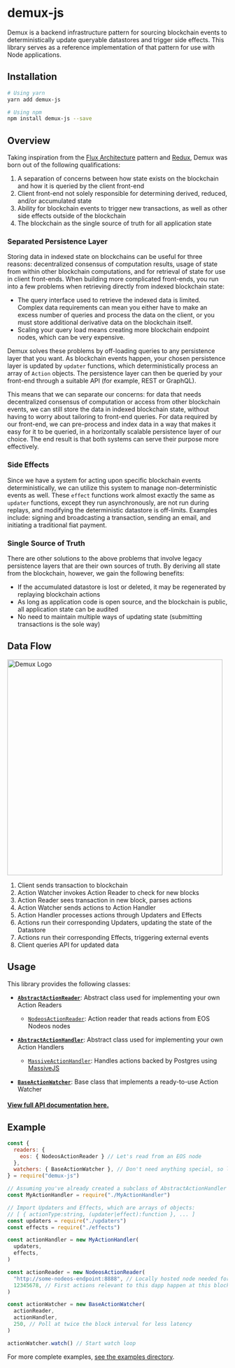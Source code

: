 # demux-js

Demux is a backend infrastructure pattern for sourcing blockchain events to deterministically update queryable datastores and trigger side effects. This library serves as a reference implementation of that pattern for use with Node applications.

## Installation


```bash
# Using yarn
yarn add demux-js

# Using npm
npm install demux-js --save
```
## Overview

Taking inspiration from the [Flux Architecture](https://facebook.github.io/flux/docs/in-depth-overview.html#content) pattern and [Redux](https://github.com/reduxjs/redux/), Demux was born out of the following qualifications:

1. A separation of concerns between how state exists on the blockchain and how it is queried by the client front-end
1. Client front-end not solely responsible for determining derived, reduced, and/or accumulated state
1. Ability for blockchain events to trigger new transactions, as well as other side effects outside of the blockchain
1. The blockchain as the single source of truth for all application state

### Separated Persistence Layer

Storing data in indexed state on blockchains can be useful for three reasons: decentralized consensus of computation results, usage of state from within other blockchain computations, and for retrieval of state for use in client front-ends. When building more complicated front-ends, you run into a few problems when retrieving directly from indexed blockchain state:

* The query interface used to retrieve the indexed data is limited. Complex data requirements can mean you either have to make an excess number of queries and process the data on the client, or you must store additional derivative data on the blockchain itself.
* Scaling your query load means creating more blockchain endpoint nodes, which can be very expensive.

Demux solves these problems by off-loading queries to any persistence layer that you want. As blockchain events happen, your chosen persistence layer is updated by `updater` functions, which deterministically process an array of `Action` objects. The persistence layer can then be queried by your front-end through a suitable API (for example, REST or GraphQL).

This means that we can separate our concerns: for data that needs decentralized consensus of computation or access from other blockchain events, we can still store the data in indexed blockchain state, without having to worry about tailoring to front-end queries. For data required by our front-end, we can pre-process and index data in a way that makes it easy for it to be queried, in a horizontally scalable persistence layer of our choice. The end result is that both systems can serve their purpose more effectively.

### Side Effects

Since we have a system for acting upon specific blockchain events deterministically, we can utilize this system to manage non-deterministic events as well. These `effect` functions work almost exactly the same as `updater` functions, except they run asynchronously, are not run during replays, and modifying the deterministic datastore is off-limits. Examples include: signing and broadcasting a transaction, sending an email, and initiating a traditional fiat payment.

### Single Source of Truth

There are other solutions to the above problems that involve legacy persistence layers that are their own sources of truth. By deriving all state from the blockchain, however, we gain the following benefits:

* If the accumulated datastore is lost or deleted, it may be regenerated by replaying blockchain actions
* As long as application code is open source, and the blockchain is public, all application state can be audited
* No need to maintain multiple ways of updating state (submitting transactions is the sole way)

## Data Flow

<img src='https://i.imgur.com/MFfGOe3.png' height='492' alt='Demux Logo' />

1. Client sends transaction to blockchain
1. Action Watcher invokes Action Reader to check for new blocks
1. Action Reader sees transaction in new block, parses actions
1. Action Watcher sends actions to Action Handler
1. Action Handler processes actions through Updaters and Effects
1. Actions run their corresponding Updaters, updating the state of the Datastore
1. Actions run their corresponding Effects, triggering external events
1. Client queries API for updated data

## Usage

This library provides the following classes:

* [**`AbstractActionReader`**](https://eosio.github.io/demux-js/classes/abstractactionreader.html): Abstract class used for implementing your own Action Readers
    * [`NodeosActionReader`](https://eosio.github.io/demux-js/classes/nodeosactionreader.html): Action reader that reads actions from EOS Nodeos nodes


* [**`AbstractActionHandler`**](https://eosio.github.io/demux-js/classes/abstractactionhandler.html): Abstract class used for implementing your own Action Handlers   
    * [`MassiveActionHandler`](https://eosio.github.io/demux-js/classes/massiveactionhandler.html): Handles actions backed by Postgres using [MassiveJS](https://github.com/dmfay/massive-js)


* [**`BaseActionWatcher`**](https://eosio.github.io/demux-js/classes/baseactionwatcher.html): Base class that implements a ready-to-use Action Watcher

#### [**View full API documentation here.**](https://eosio.github.io/demux-js/)

## Example

```js
const {
  readers: {
    eos: { NodeosActionReader } // Let's read from an EOS node
  },
  watchers: { BaseActionWatcher }, // Don't need anything special, so let's use the base Action Watcher
} = require("demux-js")

// Assuming you've already created a subclass of AbstractActionHandler
const MyActionHandler = require("./MyActionHandler")

// Import Updaters and Effects, which are arrays of objects:
// [ { actionType:string, (updater|effect):function }, ... ] 
const updaters = require("./updaters")
const effects = require("./effects")

const actionHandler = new MyActionHandler(
  updaters,
  effects,
)

const actionReader = new NodeosActionReader(
  "http://some-nodeos-endpoint:8888", // Locally hosted node needed for reasonable indexing speed
  12345678, // First actions relevant to this dapp happen at this block
)

const actionWatcher = new BaseActionWatcher(
  actionReader,
  actionHandler,
  250, // Poll at twice the block interval for less latency
)

actionWatcher.watch() // Start watch loop
```

For more complete examples, [see the examples directory](examples/).
